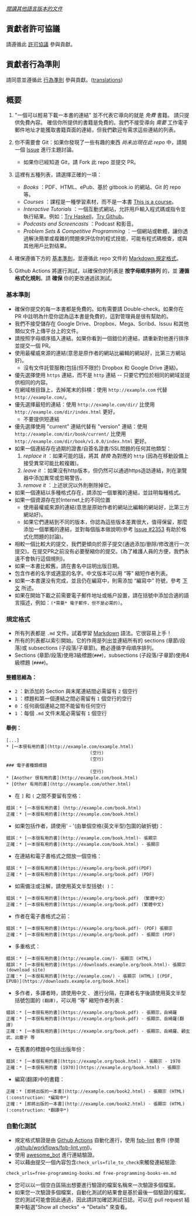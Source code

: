 *[閱讀其他語言版本的文件](../README.md#translations)*


## 貢獻者許可協議

請遵循此 [許可協議](../LICENSE) 參與貢獻。


## 貢獻者行為準則

請同意並遵循此 [行為準則](../CODE_OF_CONDUCT.md) 參與貢獻。([translations](../README.md#translations))


## 概要

1. "一個可以輕易下載一本書的連結" 並不代表它導向的就是 *免費* 書籍。 請只提供免費內容。 確信你所提供的書籍是免費的。我們不接受導向 *需要* 工作電子郵件地址才能獲取書籍頁面的連結，但我們歡迎有需求這些連結的列表。

2. 你不需要會 Git：如果你發現了一些有趣的東西 *尚未出現在此 repo* 中，請開一個 [Issue](https://github.com/EbookFoundation/free-programming-books/issues) 進行主題討論。
    * 如果你已經知道 Git，請 Fork 此 repo 並提交 PR。

3. 這裡有五種列表，請選擇正確的一項：

    * *Books* ：PDF、HTML、ePub、基於 gitbook.io 的網站、Git 的 repo 等。
    * *Courses* ：課程是一種學習素材，而不是一本書 [This is a course](http://ocw.mit.edu/courses/electrical-engineering-and-computer-science/6-006-introduction-to-algorithms-fall-2011/)。
    * *Interactive Tutorials* ：一個互動式網站，允許用戶輸入程式碼或指令並執行結果。例如：[Try Haskell](http://tryhaskell.org)，[Try Github](http://try.github.io)。
    * *Podcasts and Screencasts* ：Podcast 和影音。
    * *Problem Sets & Competitive Programming* ：一個網站或軟體，讓你透過解決簡單或複雜的問題來評估你的程式技能，可能有程式碼檢查，或與其他用戶比對结果。

4. 確保遵循下方的 [基本準則](#基本準則)，並遵循此 repo 文件的 [Markdown 規定格式](#規定格式)。

5. Github Actions 將運行測試，以確保你的列表是 **按字母顺序排列** 的，並 **遵循格式化規則**。請 **確保** 你的更改通過該測試。


### 基本準則

* 確保你提交的每一本書都是免費的。如有需要請 Double-check。如果你在 PR 中註明為什麼你認為這本書是免費的，這對管理員是很有幫助的。
* 我們不接受儲存在 Google Drive、Dropbox、Mega、Scribd、Issuu 和其他類似文件上傳平台上的文件。
* 請按照字母順序插入連結。如果你看到一個錯位的連結，請重新對他進行排序並提交一個 PR。
* 使用最權威來源的連結(意思是原作者的網站比編輯的網站好，比第三方網站好)。
    * 沒有文件託管服務(包括(但不限於) Dropbox 和 Google Drive 連結)。
* 優先選擇使用 `https` 連結，而不是 `http` 連結 -- 只要它們位於相同的網域並提供相同的内容。
* 在網域根目錄上，去掉尾末的斜槓：使用 `http://example.com` 代替 `http://example.com/`。
* 優先選擇最短的連結：使用 `http://example.com/dir/` 比使用 `http://example.com/dir/index.html` 更好。
    * 不要提供短連結
* 優先選擇使用 "current" 連結代替有 "version" 連結：使用 `http://example.com/dir/book/current/` 比使用 `http://example.com/dir/book/v1.0.0/index.html` 更好。
* 如果一個連結存在過期的證書/自簽名證書/SSL問題的任何其他類型：
  1. *replace it* ：如果可能的話，將其 *替換* 為對應的 `http` (因為在移動設備上接受異常可能比較複雜)。
  2. *leave it* ：如果沒有http版本，但仍然可以通過https造訪連結，則在瀏覽器中添加異常或忽略警告。
  3. *remove it* ：上述狀況以外則刪除掉它。
* 如果一個連結以多種格式存在，請添加一個單獨的連結，並註明每種格式。
* 如果一個資源存在於Internet上的不同位置
    * 使用最權威來源的連結(意思是原始作者的網站比編輯的網站好，比第三方網站好)。
    * 如果它們連結到不同的版本，你認為這些版本差異很大，值得保留，那麼添加一個單獨的連結，並對每個版本做說明(參考 [Issue #2353](https://github.com/EbookFoundation/free-programming-books/issues/2353) 有助於格式化問題的討論)。
* 相較一個比較大的提交，我們更傾向於原子提交(通過添加/删除/修改進行一次提交)。在提交PR之前没有必要壓縮你的提交。(為了維護人員的方便，我們永遠不會執行這個規則)。
* 如果一本書比較舊，請在書名中註明出版日期。
* 包含作者的名字或適當的名字。中文版本可以用 “等” 縮短作者列表。
* 如果一本書還没有完成，並且仍在編寫中，則需添加 “編寫中” 符號，參考 [下文](#in_process) 所述。
* 如果在開始下載之前需要電子郵件地址或帳户設置，請在括號中添加合適的語言描述，例如：`(*需要* 電子郵件，但不是必需的)`。


### 規定格式

* 所有列表都是 `.md` 文件。試着學習 [Markdown](https://guides.github.com/features/mastering-markdown/) 語法。它很容易上手！
* 所有的列表都以索引開始。它的作用是列出並連結所有的 sections (章節/段落)或 subsections (子段落/子章節)。務必遵循字母順序排列。
* Sections (章節/段落)使用3級標題(`###`)，subsections (子段落/子章節)使用4級標題 (`####`)。


#### 整體思維為：

* `2` ：新添加的 Section 與末尾連結間必需留有 `2` 個空行
* `1` ：標題和第一個連結之間必需留有 `1` 個空行的空行
* `0` ：任何兩個連結之間不能留有任何空行
* `1` ：每個 `.md` 文件末尾必需留有 `1` 個空行


#### 舉例：

```
[...]
* [一本很有用的書](http://example.com/example.html)
                                (空行)
                                (空行)
### 電子書種類標題
                                (空行)
* [Another 很有用的書](http://example.com/book.html)
* [Other 有用的書](http://example.com/other.html)
```

* 在 `]` 和 `(` 之間不要留有空格：

```
錯誤：* [一本很有用的書] (http://example.com/book.html)
正確：* [一本很有用的書](http://example.com/book.html)
```

* 如果包括作者，請使用' - '(由單個空格(英文半型)包圍的破折號)：

```
錯誤：* [一本很有用的書](http://example.com/book.html)- 張顯宗
正確：* [一本很有用的書](http://example.com/book.html) - 張顯宗
```

* 在連結和電子書格式之間放一個空格：

```
錯誤：* [一本很有用的書](https://example.org/book.pdf)(PDF)
正確：* [一本很有用的書](https://example.org/book.pdf) (PDF)
```

* 如需備注或注解，請使用英文半型括號`( )`：

```
錯誤：* [一本很有用的書](https://example.org/book.pdf) （繁體中文）
正確：* [一本很有用的書](https://example.org/book.pdf) (繁體中文)
```

* 作者在電子書格式之前：

```
錯誤：* [一本很有用的書](https://example.org/book.pdf)- (PDF) 張顯宗
正確：* [一本很有用的書](https://example.org/book.pdf) - 張顯宗 (PDF)
```

* 多重格式：

```
錯誤：* [一本很有用的書](http://example.com/)- 張顯宗 (HTML)
錯誤：* [一本很有用的書](https://downloads.example.org/book.html)- 張顯宗 (download site)
正確：* [一本很有用的書](http://example.com/) - 張顯宗 (HTML) [(PDF, EPUB)](https://downloads.example.org/book.html)
```

* 多作者，多譯者時，請使用中文 `、` 進行分隔，在譯者名字後請使用英文半型括號包圍的 `(翻譯)`，可以用 “等” 縮短作者列表：

```
錯誤：* [一本很有用的書](https://example.org/book.pdf) - 張顯宗，岳綺羅
正確：* [一本很有用的書](https://example.org/book.pdf) - 張顯宗、岳綺羅(翻譯)
正確：* [一本很有用的書](https://example.org/book.pdf) - 張顯宗、岳綺羅、顧玄武、出塵子 等
```

* 在舊書的標題中包括出版年份：

```
錯誤：* [一本很有用的書](https://example.org/book.html) - 張顯宗 - 1970
正確：* [一本很有用的書 (1970)](https://example.org/book.html) - 張顯宗
```

<a name="in_process"></a>
* 編寫(翻譯)中的書籍：

```
正確：* [即將出版的一本書](http://example.com/book2.html) - 張顯宗 (HTML) (:construction: *編寫中*)
正確：* [即將出版的一本書](http://example.com/book2.html) - 張顯宗 (HTML) (:construction: *翻譯中*)
```

### 自動化測試
- 規定格式驗證是由 [Github Actions](https://docs.github.com/en/actions) 自動化進行，使用 [fpb-lint](https://github.com/vhf/free-programming-books-lint) 套件 (參閱 [.github/workflows/fpb-lint.yml](.github/workflows/fpb-lint.yml))。
- 使用 [awesome_bot](https://github.com/dkhamsing/awesome_bot) 進行連結驗證。
- 可以藉由提交一個內容包含`check_urls=file_to_check`來觸發連結驗證:

```
check_urls=free-programming-books.md free-programming-books-en.md
```

- 您可以以一個空白區隔出想要進行驗證的檔案名稱來一次驗證多個檔案。
- 如果您一次驗證多個檔案，自動化測試的結果會是基於最後一個驗證的檔案。您的測試可能會因此通過，因此請詳加確認測試日誌。可以在 pull request 結果中點選"Show all checks" -> "Details" 來查看。
